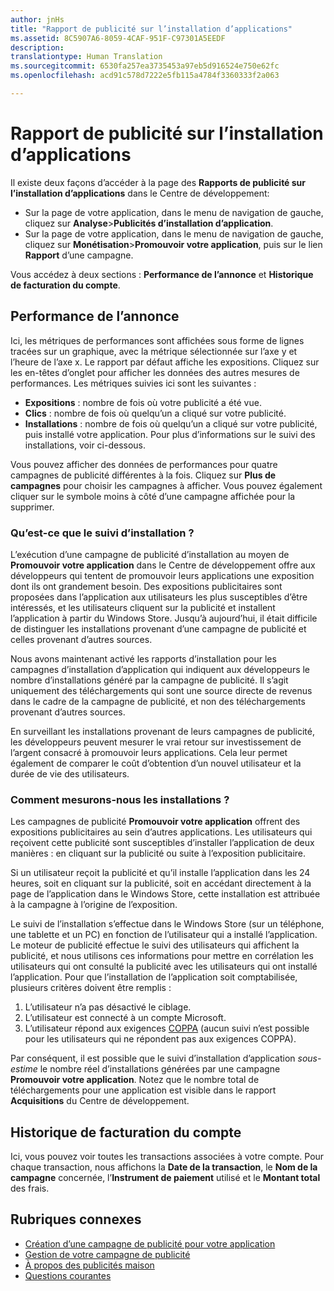 ```yaml
---
author: jnHs
title: "Rapport de publicité sur l’installation d’applications"
ms.assetid: 8C5907A6-8059-4CAF-951F-C97301A5EEDF
description: 
translationtype: Human Translation
ms.sourcegitcommit: 6530fa257ea3735453a97eb5d916524e750e62fc
ms.openlocfilehash: acd91c578d7222e5fb115a4784f3360333f2a063

---
```


# Rapport de publicité sur l’installation d’applications

Il existe deux façons d’accéder à la page des **Rapports de publicité sur l’installation d’applications** dans le Centre de développement:

-   Sur la page de votre application, dans le menu de navigation de gauche, cliquez sur **Analyse**&gt;**Publicités d’installation d’application**.
-   Sur la page de votre application, dans le menu de navigation de gauche, cliquez sur **Monétisation**&gt;**Promouvoir votre application**, puis sur le lien **Rapport** d’une campagne.

Vous accédez à deux sections : **Performance de l’annonce** et **Historique de facturation du compte**.

## Performance de l’annonce

Ici, les métriques de performances sont affichées sous forme de lignes tracées sur un graphique, avec la métrique sélectionnée sur l’axe y et l’heure de l’axe x. Le rapport par défaut affiche les expositions. Cliquez sur les en-têtes d’onglet pour afficher les données des autres mesures de performances. Les métriques suivies ici sont les suivantes :

-   **Expositions** : nombre de fois où votre publicité a été vue.
-   **Clics** : nombre de fois où quelqu’un a cliqué sur votre publicité.
-   **Installations** : nombre de fois où quelqu’un a cliqué sur votre publicité, puis installé votre application. Pour plus d’informations sur le suivi des installations, voir ci-dessous.

Vous pouvez afficher des données de performances pour quatre campagnes de publicité différentes à la fois. Cliquez sur **Plus de campagnes** pour choisir les campagnes à afficher. Vous pouvez également cliquer sur le symbole moins à côté d’une campagne affichée pour la supprimer.

### Qu’est-ce que le suivi d’installation ?

L’exécution d’une campagne de publicité d’installation au moyen de **Promouvoir votre application** dans le Centre de développement offre aux développeurs qui tentent de promouvoir leurs applications une exposition dont ils ont grandement besoin. Des expositions publicitaires sont proposées dans l’application aux utilisateurs les plus susceptibles d’être intéressés, et les utilisateurs cliquent sur la publicité et installent l’application à partir du Windows Store. Jusqu’à aujourd’hui, il était difficile de distinguer les installations provenant d’une campagne de publicité et celles provenant d’autres sources.

Nous avons maintenant activé les rapports d’installation pour les campagnes d’installation d’application qui indiquent aux développeurs le nombre d’installations généré par la campagne de publicité. Il s’agit uniquement des téléchargements qui sont une source directe de revenus dans le cadre de la campagne de publicité, et non des téléchargements provenant d’autres sources.

En surveillant les installations provenant de leurs campagnes de publicité, les développeurs peuvent mesurer le vrai retour sur investissement de l’argent consacré à promouvoir leurs applications. Cela leur permet également de comparer le coût d’obtention d’un nouvel utilisateur et la durée de vie des utilisateurs.

### Comment mesurons-nous les installations ?

Les campagnes de publicité **Promouvoir votre application** offrent des expositions publicitaires au sein d’autres applications. Les utilisateurs qui reçoivent cette publicité sont susceptibles d’installer l’application de deux manières : en cliquant sur la publicité ou suite à l’exposition publicitaire.

Si un utilisateur reçoit la publicité et qu’il installe l’application dans les 24 heures, soit en cliquant sur la publicité, soit en accédant directement à la page de l’application dans le Windows Store, cette installation est attribuée à la campagne à l’origine de l’exposition.

Le suivi de l’installation s’effectue dans le Windows Store (sur un téléphone, une tablette et un PC) en fonction de l’utilisateur qui a installé l’application. Le moteur de publicité effectue le suivi des utilisateurs qui affichent la publicité, et nous utilisons ces informations pour mettre en corrélation les utilisateurs qui ont consulté la publicité avec les utilisateurs qui ont installé l’application. Pour que l’installation de l’application soit comptabilisée, plusieurs critères doivent être remplis :

1.  L’utilisateur n’a pas désactivé le ciblage.
2.  L’utilisateur est connecté à un compte Microsoft.
3.  L’utilisateur répond aux exigences [COPPA](http://go.microsoft.com/fwlink?LinkId=536558) (aucun suivi n’est possible pour les utilisateurs qui ne répondent pas aux exigences COPPA).

Par conséquent, il est possible que le suivi d’installation d’application *sous-estime* le nombre réel d’installations générées par une campagne **Promouvoir votre application**. Notez que le nombre total de téléchargements pour une application est visible dans le rapport **Acquisitions** du Centre de développement.

## Historique de facturation du compte

Ici, vous pouvez voir toutes les transactions associées à votre compte. Pour chaque transaction, nous affichons la **Date de la transaction**, le **Nom de la campagne** concernée, l’**Instrument de paiement** utilisé et le **Montant total** des frais.

## Rubriques connexes

* [Création d’une campagne de publicité pour votre application](create-an-ad-campaign-for-your-app.md)
* [Gestion de votre campagne de publicité](managing-your-ad-campaign.md)
* [À propos des publicités maison](about-house-ads.md)
* [Questions courantes](common-questions.md)
 

 







<!--HONumber=Jun16_HO4-->



